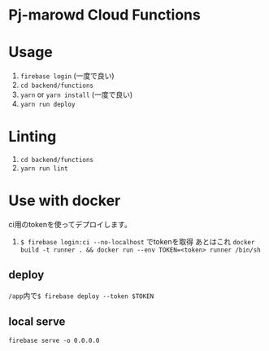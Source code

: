 Pj-marowd Cloud Functions
===

# Usage
1. `firebase login` (一度で良い)
1. `cd backend/functions`
1. `yarn` or `yarn install` (一度で良い)
1. `yarn run deploy`

# Linting
1. ` cd backend/functions `
1. ` yarn run lint `


# Use with docker
ci用のtokenを使ってデプロイします。
1. `$ firebase login:ci --no-localhost` でtokenを取得
あとはこれ
`docker build -t runner . && docker run --env TOKEN=<token> runner /bin/sh`

## deploy
`/app`内で`$ firebase deploy --token $TOKEN`

## local serve
`firebase serve -o 0.0.0.0`

